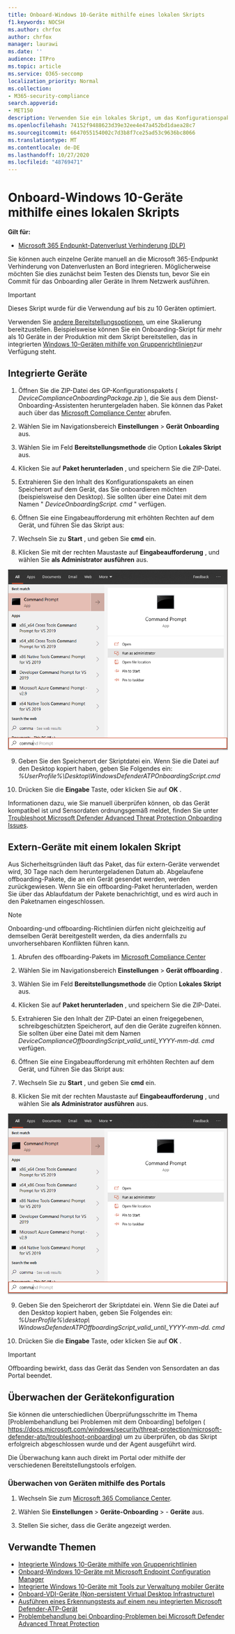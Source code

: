 ```yaml
---
title: Onboard-Windows 10-Geräte mithilfe eines lokalen Skripts
f1.keywords: NOCSH
ms.author: chrfox
author: chrfox
manager: laurawi
ms.date: ''
audience: ITPro
ms.topic: article
ms.service: O365-seccomp
localization_priority: Normal
ms.collection:
- M365-security-compliance
search.appverid:
- MET150
description: Verwenden Sie ein lokales Skript, um das Konfigurationspaket auf Geräten bereitzustellen, damit diese in den Dienst eingehen.
ms.openlocfilehash: 74152f9488623d39e32ee4e47a452bd1daea28c7
ms.sourcegitcommit: 6647055154002c7d3b8f7ce25ad53c9636bc8066
ms.translationtype: MT
ms.contentlocale: de-DE
ms.lasthandoff: 10/27/2020
ms.locfileid: "48769471"
---
```

# <a name="onboard-windows-10-devices-using-a-local-script"></a>Onboard-Windows 10-Geräte mithilfe eines lokalen Skripts

**Gilt für:**

- [Microsoft 365 Endpunkt-Datenverlust Verhinderung (DLP)](/microsoft-365/compliance/endpoint-dlp-learn-about)

Sie können auch einzelne Geräte manuell an die Microsoft 365-Endpunkt Verhinderung von Datenverlusten an Bord integrieren. Möglicherweise möchten Sie dies zunächst beim Testen des Diensts tun, bevor Sie ein Commit für das Onboarding aller Geräte in Ihrem Netzwerk ausführen.

> [!IMPORTANT]
> Dieses Skript wurde für die Verwendung auf bis zu 10 Geräten optimiert.
>
> Verwenden Sie [andere Bereitstellungsoptionen](dlp-configure-endpoints.md), um eine Skalierung bereitzustellen. Beispielsweise können Sie ein Onboarding-Skript für mehr als 10 Geräte in der Produktion mit dem Skript bereitstellen, das in integrierten [Windows 10-Geräten mithilfe von Gruppenrichtlinien](dlp-configure-endpoints-gp.md)zur Verfügung steht.

## <a name="onboard-devices"></a>Integrierte Geräte
 
1.  Öffnen Sie die ZIP-Datei des GP-Konfigurationspakets ( *DeviceComplianceOnboardingPackage.zip* ), die Sie aus dem Dienst-Onboarding-Assistenten heruntergeladen haben. Sie können das Paket auch über das [Microsoft Compliance Center](https://compliance.microsoft.com) abrufen.

2. Wählen Sie im Navigationsbereich **Einstellungen**  >  **Gerät Onboarding** aus.

3. Wählen Sie im Feld **Bereitstellungsmethode** die Option **Lokales Skript** aus.

4. Klicken Sie auf **Paket herunterladen** , und speichern Sie die ZIP-Datei.
  
5. Extrahieren Sie den Inhalt des Konfigurationspakets an einen Speicherort auf dem Gerät, das Sie onboardieren möchten (beispielsweise den Desktop). Sie sollten über eine Datei mit dem Namen " *DeviceOnboardingScript. cmd* " verfügen.

6.  Öffnen Sie eine Eingabeaufforderung mit erhöhten Rechten auf dem Gerät, und führen Sie das Skript aus:

7.  Wechseln Sie zu **Start** , und geben Sie **cmd** ein.

8.  Klicken Sie mit der rechten Maustaste auf **Eingabeaufforderung** , und wählen Sie **als Administrator ausführen** aus.

![Fenster Start Menü, das auf als Administrator ausführen zeigt](../media/dlp-run-as-admin.png)

9.  Geben Sie den Speicherort der Skriptdatei ein. Wenn Sie die Datei auf den Desktop kopiert haben, geben Sie Folgendes ein: *%UserProfile%\Desktop\WindowsDefenderATPOnboardingScript.cmd*

10.  Drücken Sie die **Eingabe** Taste, oder klicken Sie auf **OK** .

Informationen dazu, wie Sie manuell überprüfen können, ob das Gerät kompatibel ist und Sensordaten ordnungsgemäß meldet, finden Sie unter [Troubleshoot Microsoft Defender Advanced Threat Protection Onboarding Issues](https://docs.microsoft.com/windows/security/threat-protection/microsoft-defender-atp/troubleshoot-onboarding).

## <a name="offboard-devices-using-a-local-script"></a>Extern-Geräte mit einem lokalen Skript
Aus Sicherheitsgründen läuft das Paket, das für extern-Geräte verwendet wird, 30 Tage nach dem heruntergeladenen Datum ab. Abgelaufene offboarding-Pakete, die an ein Gerät gesendet werden, werden zurückgewiesen. Wenn Sie ein offboarding-Paket herunterladen, werden Sie über das Ablaufdatum der Pakete benachrichtigt, und es wird auch in den Paketnamen eingeschlossen.

> [!NOTE]
> Onboarding-und offboarding-Richtlinien dürfen nicht gleichzeitig auf demselben Gerät bereitgestellt werden, da dies andernfalls zu unvorhersehbaren Konflikten führen kann.

1. Abrufen des offboarding-Pakets im [Microsoft Compliance Center](https://compliance.microsoft.com)

2. Wählen Sie im Navigationsbereich **Einstellungen**  >  **Gerät offboarding** .

3. Wählen Sie im Feld **Bereitstellungsmethode** die Option **Lokales Skript** aus.

4. Klicken Sie auf **Paket herunterladen** , und speichern Sie die ZIP-Datei.

5. Extrahieren Sie den Inhalt der ZIP-Datei an einen freigegebenen, schreibgeschützten Speicherort, auf den die Geräte zugreifen können. Sie sollten über eine Datei mit dem Namen *DeviceComplianceOffboardingScript_valid_until_YYYY-mm-dd. cmd* verfügen.

6.  Öffnen Sie eine Eingabeaufforderung mit erhöhten Rechten auf dem Gerät, und führen Sie das Skript aus:

7.  Wechseln Sie zu **Start** , und geben Sie **cmd** ein.

8.  Klicken Sie mit der rechten Maustaste auf **Eingabeaufforderung** , und wählen Sie **als Administrator ausführen** aus.

![Fenster Start Menü, das auf als Administrator ausführen zeigt](../media/dlp-run-as-admin.png)

9.  Geben Sie den Speicherort der Skriptdatei ein. Wenn Sie die Datei auf den Desktop kopiert haben, geben Sie Folgendes ein: *%UserProfile%\desktop\ WindowsDefenderATPOffboardingScript_valid_until_YYYY-mm-dd. cmd*

10.  Drücken Sie die **Eingabe** Taste, oder klicken Sie auf **OK** .

> [!IMPORTANT]
> Offboarding bewirkt, dass das Gerät das Senden von Sensordaten an das Portal beendet.


## <a name="monitor-device-configuration"></a>Überwachen der Gerätekonfiguration
Sie können die unterschiedlichen Überprüfungsschritte im Thema [Problembehandlung bei Problemen mit dem Onboarding] befolgen ( https://docs.microsoft.com/windows/security/threat-protection/microsoft-defender-atp/troubleshoot-onboarding) um zu überprüfen, ob das Skript erfolgreich abgeschlossen wurde und der Agent ausgeführt wird.

Die Überwachung kann auch direkt im Portal oder mithilfe der verschiedenen Bereitstellungstools erfolgen.

### <a name="monitor-devices-using-the-portal"></a>Überwachen von Geräten mithilfe des Portals
1. Wechseln Sie zum [Microsoft 365 Compliance Center](https://compliance.microsoft.com).

2. Wählen Sie **Einstellungen**  >  **Geräte-Onboarding**  >  - **Geräte** aus.

3. Stellen Sie sicher, dass die Geräte angezeigt werden.


## <a name="related-topics"></a>Verwandte Themen
- [Integrierte Windows 10-Geräte mithilfe von Gruppenrichtlinien](dlp-configure-endpoints-gp.md)
- [Onboard-Windows 10-Geräte mit Microsoft Endpoint Configuration Manager](dlp-configure-endpoints-sccm.md)
- [Integrierte Windows 10-Geräte mit Tools zur Verwaltung mobiler Geräte](dlp-configure-endpoints-mdm.md)
- [Onboard-VDI-Geräte (Non-persistent Virtual Desktop Infrastructure)](dlp-configure-endpoints-vdi.md)
- [Ausführen eines Erkennungstests auf einem neu integrierten Microsoft Defender-ATP-Gerät](https://docs.microsoft.com/windows/security/threat-protection/microsoft-defender-atp/run-detection-test)
- [Problembehandlung bei Onboarding-Problemen bei Microsoft Defender Advanced Threat Protection](https://docs.microsoft.com/windows/security/threat-protection/microsoft-defender-atp/troubleshoot-onboarding)

